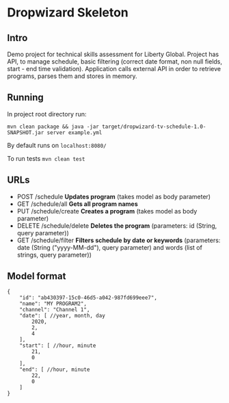 Dropwizard Skeleton
================

Intro
-------
Demo project for technical skills assessment for Liberty Global.
Project has API, to manage schedule, basic filtering (correct date format, non null fields, start - end time validation).
Application calls external API in order to retrieve programs, parses them and stores in memory.

Running
-----
In project root directory run:

```mvn clean package && java -jar target/dropwizard-tv-schedule-1.0-SNAPSHOT.jar server example.yml```

By default runs on ```localhost:8080/```

To run tests ```mvn clean test```


URLs
----
* POST    /schedule **Updates program** (takes model as body parameter)
* GET     /schedule/all **Gets all program names**
* PUT     /schedule/create **Creates a program** (takes model as body parameter)
* DELETE  /schedule/delete **Deletes the program** (parameters: id (String, query parameter))
* GET     /schedule/filter **Filters schedule by date or keywords** (parameters: date (String ("yyyy-MM-dd"), query parameter) and words (list of strings, query parameter))

Model format
----
```$xslt
{
    "id": "ab430397-15c0-46d5-a042-987fd699eee7",
    "name": "MY PROGRAM2",
    "channel": "Channel 1",
    "date": [ //year, month, day
        2020,
        2,
        4
    ],
    "start": [ //hour, minute
        21,
        0
    ],
    "end": [ //hour, minute
        22,
        0
    ]
}
```
